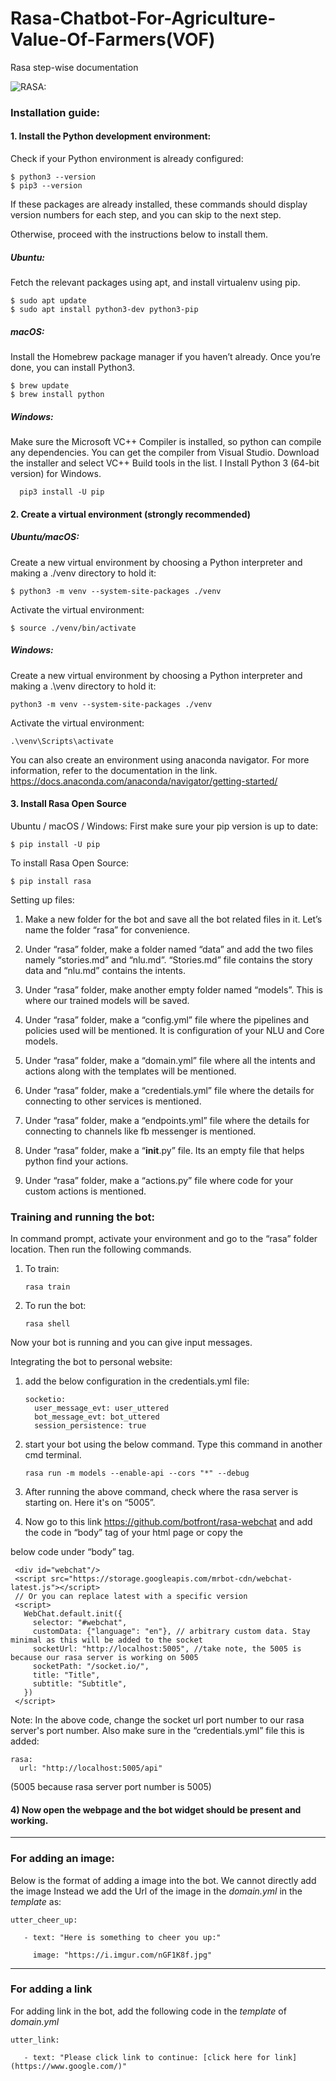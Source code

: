 # Rasa-Chatbot-For-Agriculture-Value-Of-Farmers(VOF)
Rasa step-wise documentation

![RASA: ](https://qph.fs.quoracdn.net/main-qimg-fdceedb8c21866c6eec1c7fb80e4b949)

### Installation guide:
#### 1. Install the Python development environment:

   Check if your Python environment is already configured:

    $ python3 --version
    $ pip3 --version
    
   If these packages are already installed, these commands should display version numbers for each step, and you can skip to the next step.

   Otherwise, proceed with the instructions below to install them.

   ##### Ubuntu:
   Fetch the relevant packages using apt, and install virtualenv using pip.
   
    $ sudo apt update
    $ sudo apt install python3-dev python3-pip

   ##### macOS:
   Install the Homebrew package manager if you haven’t already.
   Once you’re done, you can install Python3.
   
    $ brew update
    $ brew install python

   ##### Windows:
   Make sure the Microsoft VC++ Compiler is installed, so python can compile any dependencies. You can get the compiler from Visual Studio. Download the installer and select VC++ Build tools in the list.
   I  Install Python 3 (64-bit version) for Windows.
   
      pip3 install -U pip

#### 2. Create a virtual environment (strongly recommended)
   ##### Ubuntu/macOS:
   Create a new virtual environment by choosing a Python interpreter and making a ./venv directory to hold it:
   
    $ python3 -m venv --system-site-packages ./venv

   Activate the virtual environment:
   
    $ source ./venv/bin/activate

  ##### Windows:
   Create a new virtual environment by choosing a Python interpreter and making a .\venv directory to hold it:
   
    python3 -m venv --system-site-packages ./venv
   
   Activate the virtual environment:
   
    .\venv\Scripts\activate

   You can also create an environment using anaconda navigator. For more information, refer to the documentation in the link.
   https://docs.anaconda.com/anaconda/navigator/getting-started/ 

#### 3. Install Rasa Open Source
   
   Ubuntu / macOS / Windows:
   First make sure your pip version is up to date:
   
    $ pip install -U pip

   To install Rasa Open Source:
   
    $ pip install rasa

Setting up files:
1) Make a new folder for the bot and save all the bot related files in it. Let’s name the folder “rasa” for convenience.
 
2) Under “rasa” folder, make a folder named “data” and add the two files namely “stories.md” and “nlu.md”.
“Stories.md” file contains the story data and “nlu.md” contains the intents. 
 
3) Under “rasa” folder, make another empty folder named “models”. This is where our trained models will be saved.
 
4) Under “rasa” folder, make a “config.yml” file where the pipelines and policies used will be mentioned. It is configuration of your NLU and Core models.
 
5) Under “rasa” folder, make a “domain.yml” file where all the intents and actions along with the templates will be mentioned.
 
6) Under “rasa” folder, make a “credentials.yml” file where the details for connecting to other services is mentioned.
 
7) Under “rasa” folder, make a “endpoints.yml” file where the details for connecting to channels like fb messenger is mentioned.
 
8) Under “rasa” folder, make a “__init__.py” file. Its an empty file that helps python find your actions.
 
9) Under “rasa” folder, make a “actions.py” file where code for your custom actions is mentioned.
 
### Training and running the bot:
 
In command prompt, activate your environment and go to the “rasa” folder location. Then run the following commands.
 
1) To train:
      
       rasa train
 
2) To run the bot:
     
       rasa shell
 
Now your bot is running and you can give input messages.
 
Integrating the bot to personal website:
 
1) add the below configuration in the credentials.yml file:

       socketio:
         user_message_evt: user_uttered
         bot_message_evt: bot_uttered
         session_persistence: true
 
2) start your bot using the below command. Type this command in another cmd terminal.

       rasa run -m models --enable-api --cors "*" --debug
 
 
3) After running the above command, check where the rasa server is starting on. Here it's on “5005”.
 

 
4) Now go to this link https://github.com/botfront/rasa-webchat and add the code in “body” tag of your html page or copy the 

below code under “body” tag.

     <div id="webchat"/>
     <script src="https://storage.googleapis.com/mrbot-cdn/webchat-latest.js"></script>
     // Or you can replace latest with a specific version
     <script>
       WebChat.default.init({
         selector: "#webchat",
         customData: {"language": "en"}, // arbitrary custom data. Stay minimal as this will be added to the socket
         socketUrl: "http://localhost:5005", //take note, the 5005 is because our rasa server is working on 5005 
         socketPath: "/socket.io/",
         title: "Title",
         subtitle: "Subtitle",
       })
     </script>
 
Note: In the above code, change the socket url port number to our rasa server's port number. Also make sure in the “credentials.yml” file this is added:

    rasa:
      url: "http://localhost:5005/api" 
(5005 because rasa server port number is 5005)
 
#### 4) Now open the webpage and the bot widget should be present and working.

__________________


 ### For adding an image:
 
 Below is the format of adding a image into the bot. We cannot directly add the image
 Instead we add the Url of the image in the *domain.yml* in the *template* as:
 
 
    utter_cheer_up:

       - text: "Here is something to cheer you up:"

         image: "https://i.imgur.com/nGF1K8f.jpg"

  _________________

 ### For adding a link
 
 For adding link in the bot, add the following code in the *template* of *domain.yml*
 
 
    utter_link:

       - text: "Please click link to continue: [click here for link](https://www.google.com/)"
 
 
 
 
 




